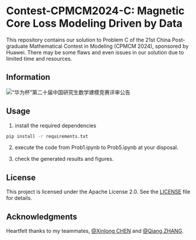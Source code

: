 # Contest-CPMCM2024-C: Magnetic Core Loss Modeling Driven by Data

This repository contains our solution to Problem C of the 21st China Post-graduate Mathematical Contest in Modeling (CPMCM 2024), sponsored by Huawei. There may be some flaws and even issues in our solution due to limited time and resources.

## Information

![“华为杯”第二十届中国研究生数学建模竞赛评审公告](https://cpipc.acge.org.cn//cw/detail/4/2c9080178aee323d018bccd11b4e428a)

## Usage

1. install the required dependencies

```bash
pip install -r requirements.txt
```

2. execute the code from Prob1.ipynb to Prob5.ipynb at your disposal.

3. check the generated results and figures.

## License

This project is licensed under the Apache License 2.0. See the [LICENSE](LICENSE) file for details.

## Acknowledgments

Heartfelt thanks to my teammates, [@Xinlong CHEN](https://github.com/loong-zm) and [@Qiang ZHANG](https://github.com/zdfya).
